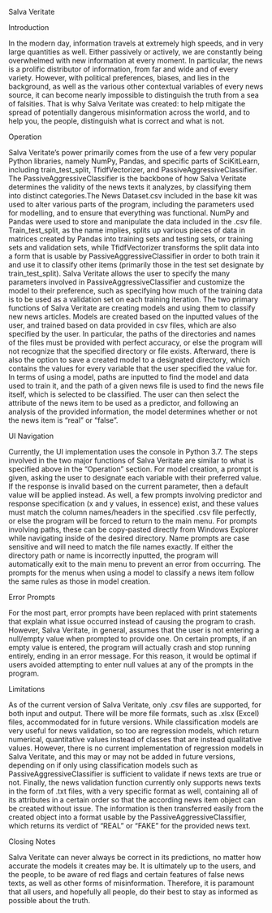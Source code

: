 Salva Veritate

Introduction

In the modern day, information travels at extremely high speeds, and in very large quantities as well. Either passively or actively, we are constantly being overwhelmed with new information at every moment. In particular, the news is a prolific distributor of information, from far and wide and of every variety. However, with political preferences, biases, and lies in the background, as well as the various other contextual variables of every news source, it can become nearly impossible to distinguish the truth from a sea of falsities. That is why Salva Veritate was created: to help mitigate the spread of potentially dangerous misinformation across the world, and to help you, the people, distinguish what is correct and what is not.

Operation

Salva Veritate’s power primarily comes from the use of a few very popular Python libraries, namely NumPy, Pandas, and specific parts of SciKitLearn, including train_test_split, TfidfVectorizer, and PassiveAggressiveClassifier. The PassiveAggressiveClassifier is the backbone of how Salva Veritate determines the validity of the news texts it analyzes, by classifying them into distinct categories.The News Dataset.csv included in the base kit was used to alter various parts of the program, including the parameters used for modelling, and to ensure that everything was functional. NumPy and Pandas were used to store and manipulate the data included in the .csv file. Train_test_split, as the name implies, splits up various pieces of data in matrices created by Pandas into training sets and testing sets, or training sets and validation sets, while TfidfVectorizer transforms the split data into a form that is usable by PassiveAggressiveClassifier in order to both train it and use it to classify other items (primarily those in the test set designate by train_test_split). Salva Veritate allows the user to specify the many parameters involved in PassiveAggressiveClassifier and customize the model to their preference, such as specifying how much of the training data is to be used as a validation set on each training iteration. The two primary functions of Salva Veritate are creating models and using them to classify new news articles. Models are created based on the inputted values of the user, and trained based on data provided in csv files, which are also specified by the user. In particular, the paths of the directories and names of the files must be provided with perfect accuracy, or else the program will not recognize that the specified directory or file exists. Afterward, there is also the option to save a created model to a designated directory, which contains the values for every variable that the user specified the value for. In terms of using a model, paths are inputted to find the model and data used to train it, and the path of a given news file is used to find the news file itself, which is selected to be classified. The user can then select the attribute of the news item to be used as a predictor, and following an analysis of the provided information, the model determines whether or not the news item is “real” or “false”.


UI Navigation

Currently, the UI implementation uses the console in Python 3.7. The steps involved in the two major functions of Salva Veritate are similar to what is specified above in the “Operation” section. For model creation, a prompt is given, asking the user to designate each variable with their preferred value. If the response is invalid based on the current parameter, then a default value will be applied instead. As well, a few prompts involving predictor and response specification (x and y values, in essence) exist, and these values must match the column names/headers in the specified .csv file perfectly, or else the program will be forced to return to the main menu. For prompts involving paths, these can be copy-pasted directly from Windows Explorer while navigating inside of the desired directory. Name prompts are case sensitive and will need to match the file names exactly. If either the directory path or name is incorrectly inputted, the program will automatically exit to the main menu to prevent an error from occurring. The prompts for the menus when using a model to classify a news item follow the same rules as those in model creation. 

Error Prompts

For the most part, error prompts have been replaced with print statements that explain what issue occurred instead of causing the program to crash. However, Salva Veritate, in general, assumes that the user is not entering a null/empty value when prompted to provide one. On certain prompts, if an empty value is entered, the program will actually crash and stop running entirely, ending in an error message. For this reason, it would be optimal if users avoided attempting to enter null values at any of the prompts in the program.


Limitations

As of the current version of Salva Veritate, only .csv files are supported, for both input and output. There will be more file formats, such as .xlsx (Excel) files, accommodated for in future versions.
While classification models are very useful for news validation, so too are regression models, which return numerical, quantitative values instead of classes that are instead qualitative values. However, there is no current implementation of regression models in Salva Veritate, and this may or may not be added in future versions, depending on if only using classification models such as PassiveAggressiveClassifier is sufficient to validate if news texts are true or not. 
Finally, the news validation function currently only supports news texts in the form of .txt files, with a very specific format as well, containing all of its attributes in a certain order so that the according news item object can be created without issue. The information is then transferred easily from the created object into a format usable by the PassiveAggressiveClassifier, which returns its verdict of “REAL” or “FAKE” for the provided news text.

Closing Notes

Salva Veritate can never always be correct in its predictions, no matter how accurate the models it creates may be. It is ultimately up to the users, and the people, to be aware of red flags and certain features of false news texts, as well as other forms of misinformation. Therefore, it is paramount that all users, and hopefully all people, do their best to stay as informed as possible about the truth.


